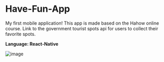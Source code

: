 # Have-Fun-App

My first mobile application! This app is made based on the Hahow online course.
Link to the government tourist spots api for users to collect their favorite spots.

**Language: React-Native** 


![image](
https://github.com/dorahs71/Have-Fun-App/blob/main/assets/HaveFun.gif)

